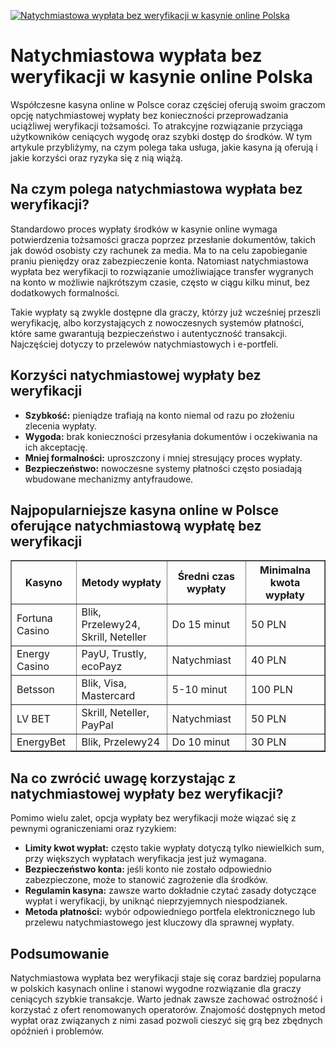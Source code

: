 [![Natychmiastowa wypłata bez weryfikacji w kasynie online Polska](https://123-caf.pages.dev/gitsignup.png)](https://vrmoo.ru/Bt82HjjY)

<h1>Natychmiastowa wypłata bez weryfikacji w kasynie online Polska</h1> <p>Współczesne kasyna online w Polsce coraz częściej oferują swoim graczom opcję natychmiastowej wypłaty bez konieczności przeprowadzania uciążliwej weryfikacji tożsamości. To atrakcyjne rozwiązanie przyciąga użytkowników ceniących wygodę oraz szybki dostęp do środków. W tym artykule przybliżymy, na czym polega taka usługa, jakie kasyna ją oferują i jakie korzyści oraz ryzyka się z nią wiążą.</p> <h2>Na czym polega natychmiastowa wypłata bez weryfikacji?</h2> <p>Standardowo proces wypłaty środków w kasynie online wymaga potwierdzenia tożsamości gracza poprzez przesłanie dokumentów, takich jak dowód osobisty czy rachunek za media. Ma to na celu zapobieganie praniu pieniędzy oraz zabezpieczenie konta. Natomiast natychmiastowa wypłata bez weryfikacji to rozwiązanie umożliwiające transfer wygranych na konto w możliwie najkrótszym czasie, często w ciągu kilku minut, bez dodatkowych formalności.</p> <p>Takie wypłaty są zwykle dostępne dla graczy, którzy już wcześniej przeszli weryfikację, albo korzystających z nowoczesnych systemów płatności, które same gwarantują bezpieczeństwo i autentyczność transakcji. Najczęściej dotyczy to przelewów natychmiastowych i e-portfeli.</p> <h2>Korzyści natychmiastowej wypłaty bez weryfikacji</h2> <ul>   <li><strong>Szybkość:</strong> pieniądze trafiają na konto niemal od razu po złożeniu zlecenia wypłaty.</li>   <li><strong>Wygoda:</strong> brak konieczności przesyłania dokumentów i oczekiwania na ich akceptację.</li>   <li><strong>Mniej formalności:</strong> uproszczony i mniej stresujący proces wypłaty.</li>   <li><strong>Bezpieczeństwo:</strong> nowoczesne systemy płatności często posiadają wbudowane mechanizmy antyfraudowe.</li> </ul> <h2>Najpopularniejsze kasyna online w Polsce oferujące natychmiastową wypłatę bez weryfikacji</h2> <table border="1" cellpadding="8" cellspacing="0" style="border-collapse: collapse; width: 100%;">   <thead>     <tr>       <th>Kasyno</th>       <th>Metody wypłaty</th>       <th>Średni czas wypłaty</th>       <th>Minimalna kwota wypłaty</th>     </tr>   </thead>   <tbody>     <tr>       <td>Fortuna Casino</td>       <td>Blik, Przelewy24, Skrill, Neteller</td>       <td>Do 15 minut</td>       <td>50 PLN</td>     </tr>     <tr>       <td>Energy Casino</td>       <td>PayU, Trustly, ecoPayz</td>       <td>Natychmiast</td>       <td>40 PLN</td>     </tr>     <tr>       <td>Betsson</td>       <td>Blik, Visa, Mastercard</td>       <td>5-10 minut</td>       <td>100 PLN</td>     </tr>     <tr>       <td>LV BET</td>       <td>Skrill, Neteller, PayPal</td>       <td>Natychmiast</td>       <td>50 PLN</td>     </tr>     <tr>       <td>EnergyBet</td>       <td>Blik, Przelewy24</td>       <td>Do 10 minut</td>       <td>30 PLN</td>     </tr>   </tbody> </table> <h2>Na co zwrócić uwagę korzystając z natychmiastowej wypłaty bez weryfikacji?</h2> <p>Pomimo wielu zalet, opcja wypłaty bez weryfikacji może wiązać się z pewnymi ograniczeniami oraz ryzykiem:</p> <ul>   <li><strong>Limity kwot wypłat:</strong> często takie wypłaty dotyczą tylko niewielkich sum, przy większych wypłatach weryfikacja jest już wymagana.</li>   <li><strong>Bezpieczeństwo konta:</strong> jeśli konto nie zostało odpowiednio zabezpieczone, może to stanowić zagrożenie dla środków.</li>   <li><strong>Regulamin kasyna:</strong> zawsze warto dokładnie czytać zasady dotyczące wypłat i weryfikacji, by uniknąć nieprzyjemnych niespodzianek.</li>   <li><strong>Metoda płatności:</strong> wybór odpowiedniego portfela elektronicznego lub przelewu natychmiastowego jest kluczowy dla sprawnej wypłaty.</li> </ul> <h2>Podsumowanie</h2> <p>Natychmiastowa wypłata bez weryfikacji staje się coraz bardziej popularna w polskich kasynach online i stanowi wygodne rozwiązanie dla graczy ceniących szybkie transakcje. Warto jednak zawsze zachować ostrożność i korzystać z ofert renomowanych operatorów. Znajomość dostępnych metod wypłat oraz związanych z nimi zasad pozwoli cieszyć się grą bez zbędnych opóźnień i problemów.</p>